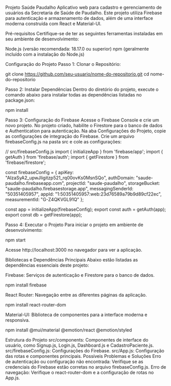 Projeto Saúde Paudalho
Aplicativo web para cadastro e gerenciamento de usuários da Secretaria de Saúde de Paudalho. Este projeto utiliza Firebase para autenticação e armazenamento de dados, além de uma interface moderna construída com React e Material-UI.

Pré-requisitos
Certifique-se de ter as seguintes ferramentas instaladas em seu ambiente de desenvolvimento:

Node.js (versão recomendada: 18.17.0 ou superior)
npm (geralmente incluído com a instalação do Node.js)

Configuração do Projeto
Passo 1: Clonar o Repositório:

git clone https://github.com/seu-usuario/nome-do-repositorio.git
cd nome-do-repositorio

Passo 2: Instalar Dependências
Dentro do diretório do projeto, execute o comando abaixo para instalar todas as dependências listadas no package.json:

npm install

Passo 3: Configuração do Firebase
Acesse o Firebase Console e crie um novo projeto.
No projeto criado, habilite o Firestore para o banco de dados e Authentication para autenticação.
Na aba Configurações do Projeto, copie as configurações de integração do Firebase.
Crie um arquivo firebaseConfig.js na pasta src e cole as configurações:

// src/firebaseConfig.js
import { initializeApp } from 'firebase/app';
import { getAuth } from 'firebase/auth';
import { getFirestore } from 'firebase/firestore';

const firebaseConfig = {
  apiKey: "AIzaSyA2_upwJIigitzp521_rq00ovKs0MsnSQo",
  authDomain: "saude-paudalho.firebaseapp.com",
  projectId: "saude-paudalho",
  storageBucket: "saude-paudalho.firebasestorage.app",
  messagingSenderId: "50351405957",
  appId: "1:50351405957:web:23d76589a79b9d89cf22ec",
  measurementId: "G-Z4QKVGL91Q"
};

const app = initializeApp(firebaseConfig);
export const auth = getAuth(app);
export const db = getFirestore(app);

Passo 4: Executar o Projeto
Para iniciar o projeto em ambiente de desenvolvimento:

npm start

Acesse http://localhost:3000 no navegador para ver a aplicação.

Bibliotecas e Dependências Principais
Abaixo estão listadas as dependências essenciais deste projeto:

Firebase: Serviços de autenticação e Firestore para o banco de dados.

npm install firebase

React Router: Navegação entre as diferentes páginas da aplicação.

npm install react-router-dom

Material-UI: Biblioteca de componentes para a interface moderna e responsiva.

npm install @mui/material @emotion/react @emotion/styled



Estrutura do Projeto
src/components: Componentes de interface do usuário, como Signup.js, Login.js, Dashboard.js e CadastroPaciente.js.
src/firebaseConfig.js: Configurações do Firebase.
src/App.js: Configuração das rotas e componentes principais.
Possíveis Problemas e Soluções
Erro de autenticação ou configuração não encontrada: Verifique se as credenciais do Firebase estão corretas no arquivo firebaseConfig.js.
Erro de navegação: Verifique o react-router-dom e a configuração de rotas no App.js.
